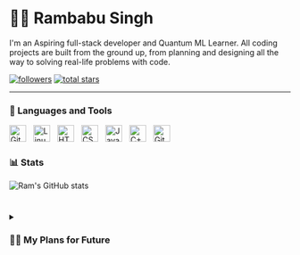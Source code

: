# 🏄‍♂️ Rambabu Singh

I'm an Aspiring full-stack developer and Quantum ML Learner. All coding projects are built from the ground up, from planning and designing all the way to solving real-life problems with code.

   <p align="left">
      <a href="https://github.com/godly-raam?tab=followers">
         <img alt="followers" title="Follow me on Github" src="https://custom-icon-badges.demolab.com/github/followers/godly-raam?color=236ad3&labelColor=1155ba&style=for-the-badge&logo=person-add&label=Follow&logoColor=white"/></a>
      <a href="https://github.com/godly-raam?tab=repositories&sort=stargazers">
         <img alt="total stars" title="Total stars on GitHub" src="https://custom-icon-badges.demolab.com/github/stars/godly-raam?color=55960c&style=for-the-badge&labelColor=488207&logo=star"/></a>
   </p>

---

### 🧰 Languages and Tools

<img align="left" alt="Git" width="30px" style="padding-right:10px;" src="https://cdn.jsdelivr.net/gh/devicons/devicon/icons/git/git-original.svg" />
<img align="left" alt="Linux" width="30px" style="padding-right:10px;" src="https://cdn.jsdelivr.net/gh/devicons/devicon/icons/linux/linux-original.svg" />
<img align="left" alt="HTML" width="30px" style="padding-right:10px;" src="https://cdn.jsdelivr.net/gh/devicons/devicon/icons/html5/html5-plain.svg" />
<img align="left" alt="CSS" width="30px" style="padding-right:10px;" src="https://cdn.jsdelivr.net/gh/devicons/devicon/icons/css3/css3-plain.svg" />
<img align="left" alt="JavaScript" width="30px" style="padding-right:10px;" src="https://cdn.jsdelivr.net/gh/devicons/devicon/icons/javascript/javascript-plain.svg" />
<img align="left" alt="C++" width="30px" style="padding-right:10px;" src="https://cdn.jsdelivr.net/gh/devicons/devicon/icons/cplusplus/cplusplus-line.svg" />
<img align="left" alt="GitHub" width="30px" style="padding-right:10px;" src="https://cdn.jsdelivr.net/gh/devicons/devicon/icons/github/github-original.svg" />
<br />

#

### 📊 Stats

![Ram's GitHub stats](https://github-readme-stats.vercel.app/api?username=godly-raam&show_icons=true&theme=gruvbox)

<!-- ![GitHub Streak](https://streak-stats.demolab.com?user=godly-raam&theme=gruvbox&border_radius=4.5) -->

#

<details>
 <summary><h3>👨‍💻 My Plans for Future</h3></summary>
 Well, I have started with Frontend and will be pursuing Full-Stack in between I am gonna change my OS to Linux from Windows. I have a peculiar interest in Cybersecurity and the Pentesting Domain, so I am gonna learn it well enough to Pass the OSCP Certification Exam. To satisfy my curiosity in Physics and Mathematics, I have started exploring Quantum Machine Learning and started to learn prerequisites, To make it possible first I have to learn Machine Learning and then I will learn Quantum Computing Languages such as Qiskit or Cirq with Concepts of Quantum Physics. I am gonna be the BEST Programmer, better than me

